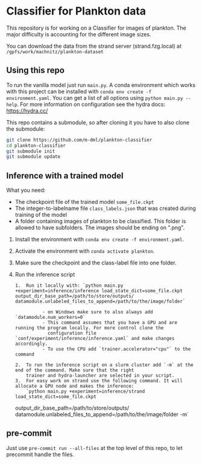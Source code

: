 # Classifier for Plankton data

This repository is for working on a Classifier for images of plankton.
The major difficulty is accounting for the different image sizes.

You can download the data from the strand server (strand.fzg.local) at
`/gpfs/work/machnitz/plankton-dataset`

## Using this repo

To run the vanilla model just run `main.py`. A conda environment which works with this project can be installed
with `conda env create -f environment.yaml`.
You can get a list of all options using `python main.py --help`.
For more information on configuration see the hydra docs: https://hydra.cc/

This repo contains a submodule, so after cloning it you have to also clone the submodule:

```bash
git clone https://github.com/m-dml/plankton-classifier
cd plankton-classifier
git submodule init
git submodule update
```

## Inference with a trained model

What you need:

- The checkpoint file of the trained model `some_file.ckpt`
- The integer-to-labelname file `class_labels.json` that was created during training of the model
- A folder containing images of plankton to be classified. This folder is allowed to have subfolders. The images should
  be ending on ".png".

1.  Install the environment with `conda env create -f environment.yaml`.
2.  Activate the environment with `conda activate plankton`.
3.  Make sure the checkpoint and the class-label file into one folder.
4.  Run the inference script

        1.  Run it locally with: `python main.py +experiment=inference/inference load_state_dict=some_file.ckpt output_dir_base_path=/path/to/store/outputs/ datamodule.unlabeled_files_to_append=/path/to/the/image/folder`

                  - on Windows make sure to also always add `datamodule.num_workers=0`
                  - This command assumes that you have a GPU and are running the program locally. For more control clone the
                    configuration file `conf/experiment/inference/inference.yaml` and make changes accordingly.
                  - To use the CPU add `trainer.accelerator="cpu"` to the command

        2.  To run the inference script on a slurm cluster add `-m` at the end of the command. Make sure that the right
            trainer and hydra-launcher are selected in your script.
        3.  For easy work on strand use the following command. It will allocate a GPU node and makes the inference:
            `python main.py +experiment=inference/strand load_state_dict=some_file.ckpt

    output_dir_base_path=/path/to/store/outputs/ datamodule.unlabeled_files_to_append=/path/to/the/image/folder -m`

## pre-commit

Just use `pre-commit run --all-files` at the top level of this repo, to
let precommit handle the files.

